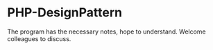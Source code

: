 # PHP-DesignPattern
The program has the necessary notes, hope to understand.
Welcome colleagues to discuss.
